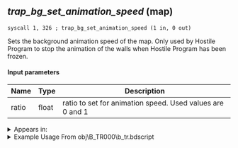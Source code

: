 ## *trap_bg_set_animation_speed* (map)

`syscall 1, 326 ; trap_bg_set_animation_speed (1 in, 0 out)`

Sets the background animation speed of the map. Only used by Hostile Program to stop the animation of the walls when Hostile Program has been frozen.

#### Input parameters
| Name | Type | Description
|------|------|------------
| ratio   | float   | ratio to set for animation speed. Used values are 0 and 1




<details>
	<summary>Appears in:</summary>
| filename | Entity (obj)
|----------|-------------
| obj\B_TR000\b_tr.bdscript       | ((B) Hostile Program)          

</details>

<details>
	<summary>Example Usage From obj\B_TR000\b_tr.bdscript</summary>
```plaintext
L402:
 gosub 12, L440
 pushImm 6
 syscall 7, 0 ; trap_enemy_stop_all_start (1 in, 0 out)
 pushImmf 0
 syscall 1, 326 ; trap_bg_set_animation_speed (1 in, 0 out)
```
</details>

